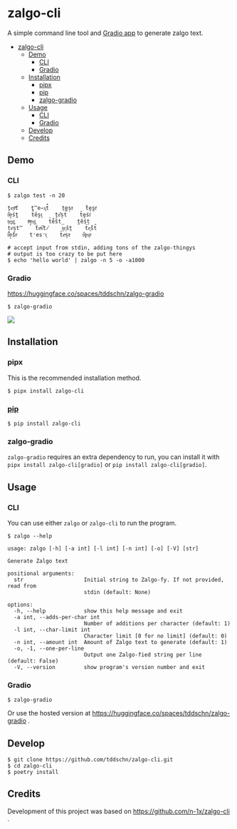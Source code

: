 # zalgo-cli

A simple command line tool and [Gradio app](https://huggingface.co/spaces/tddschn/zalgo-gradio) to generate zalgo text.

- [zalgo-cli](#zalgo-cli)
  - [Demo](#demo)
    - [CLI](#cli)
    - [Gradio](#gradio)
  - [Installation](#installation)
    - [pipx](#pipx)
    - [pip](#pip)
    - [zalgo-gradio](#zalgo-gradio)
  - [Usage](#usage)
    - [CLI](#cli-1)
    - [Gradio](#gradio-1)
  - [Develop](#develop)
  - [Credits](#credits)

## Demo

### CLI

```
$ zalgo test -n 20

ṯe͕sͫť	t̿e̵s͍t̐	t̜e̼s̗tͨ	ẗe̮s̼tͥ	
t͋e̞śt̪	t̊e̎s̮t͈	ṯe͊s̗t̍	t̄e̬śt͗	
t͕e͓s͜t͕	tͯe̙s͙t͍	t̀e̊s̏t̲	t̰ẽs̕t̗	
t̘e͐s̞t̿	ẗeͣs͆t̸	t͙e͉s̑t̤	t̀e͙s̐t̋	
t͆e̟s̈́tͦ	t̛e͏s̛t͕	t̆eͮs̠tͮ	t͋e̱s͎tͦ	
```

```
# accept input from stdin, adding tons of the zalgo-thingys
# output is too crazy to be put here
$ echo 'hello world' | zalgo -n 5 -o -a1000
```

### Gradio

https://huggingface.co/spaces/tddschn/zalgo-gradio

```
$ zalgo-gradio
```

![](https://github.com/cli/cli/assets/45612704/1f55f742-fea1-4e42-9c70-321ce096f0b0)

## Installation

### pipx

This is the recommended installation method.

```
$ pipx install zalgo-cli
```

### [pip](https://pypi.org/project/zalgo-cli/)

```
$ pip install zalgo-cli
```

### zalgo-gradio

`zalgo-gradio` requires an extra dependency to run, you can install it with `pipx install zalgo-cli[gradio]` or `pip install zalgo-cli[gradio]`.

## Usage

### CLI

You can use either `zalgo` or `zalgo-cli` to run the program.

```
$ zalgo --help

usage: zalgo [-h] [-a int] [-l int] [-n int] [-o] [-V] [str]

Generate Zalgo text

positional arguments:
  str                   Initial string to Zalgo-fy. If not provided, read from
                        stdin (default: None)

options:
  -h, --help            show this help message and exit
  -a int, --adds-per-char int
                        Number of additions per character (default: 1)
  -l int, --char-limit int
                        Character limit [0 for no limit] (default: 0)
  -n int, --amount int  Amount of Zalgo text to generate (default: 1)
  -o, -1, --one-per-line
                        Output one Zalgo-fied string per line (default: False)
  -V, --version         show program's version number and exit

```

### Gradio

```
$ zalgo-gradio
```

Or use the hosted version at https://huggingface.co/spaces/tddschn/zalgo-gradio .

## Develop

```
$ git clone https://github.com/tddschn/zalgo-cli.git
$ cd zalgo-cli
$ poetry install
```

## Credits

Development of this project was based on https://github.com/n-1x/zalgo-cli .